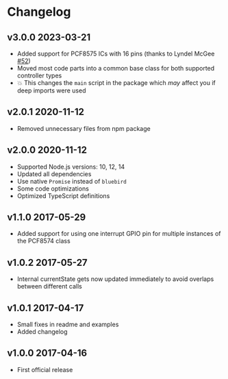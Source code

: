 # Changelog

## v3.0.0 2023-03-21

- Added support for PCF8575 ICs with 16 pins (thanks to Lyndel McGee [#52](https://github.com/crycode-de/node-pcf8574/issues/52))
- Moved most code parts into a common base class for both supported controller types
- 💥 This changes the `main` script in the package which _may_ affect you if deep imports were used

## v2.0.1 2020-11-12

- Removed unnecessary files from npm package

## v2.0.0 2020-11-12

- Supported Node.js versions: 10, 12, 14
- Updated all dependencies
- Use native `Promise` instead of `bluebird`
- Some code optimizations
- Optimized TypeScript definitions

## v1.1.0 2017-05-29

- Added support for using one interrupt GPIO pin for multiple instances of the PCF8574 class

## v1.0.2 2017-05-27

- Internal currentState gets now updated immediately to avoid overlaps between different calls

## v1.0.1 2017-04-17

- Small fixes in readme and examples
- Added changelog

## v1.0.0 2017-04-16

- First official release
